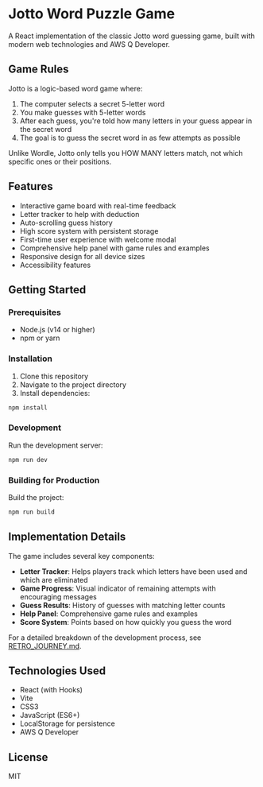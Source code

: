 # Jotto Word Puzzle Game

A React implementation of the classic Jotto word guessing game, built with modern web technologies and AWS Q Developer.

## Game Rules

Jotto is a logic-based word game where:

1. The computer selects a secret 5-letter word
2. You make guesses with 5-letter words
3. After each guess, you're told how many letters in your guess appear in the secret word
4. The goal is to guess the secret word in as few attempts as possible

Unlike Wordle, Jotto only tells you HOW MANY letters match, not which specific ones or their positions.

## Features

- Interactive game board with real-time feedback
- Letter tracker to help with deduction
- Auto-scrolling guess history
- High score system with persistent storage
- First-time user experience with welcome modal
- Comprehensive help panel with game rules and examples
- Responsive design for all device sizes
- Accessibility features

## Getting Started

### Prerequisites

- Node.js (v14 or higher)
- npm or yarn

### Installation

1. Clone this repository
2. Navigate to the project directory
3. Install dependencies:

```bash
npm install
```

### Development

Run the development server:

```bash
npm run dev
```

### Building for Production

Build the project:

```bash
npm run build
```

## Implementation Details

The game includes several key components:

- **Letter Tracker**: Helps players track which letters have been used and which are eliminated
- **Game Progress**: Visual indicator of remaining attempts with encouraging messages
- **Guess Results**: History of guesses with matching letter counts
- **Help Panel**: Comprehensive game rules and examples
- **Score System**: Points based on how quickly you guess the word

For a detailed breakdown of the development process, see [RETRO_JOURNEY.md](./RETRO_JOURNEY.md).

## Technologies Used

- React (with Hooks)
- Vite
- CSS3
- JavaScript (ES6+)
- LocalStorage for persistence
- AWS Q Developer

## License

MIT
